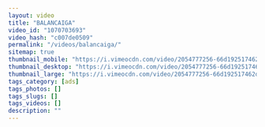 ```yaml
---
layout: video
title: "BALANCAIGA"
video_id: "1070703693"
video_hash: "c007de0509"
permalink: "/videos/balancaiga/"
sitemap: true
thumbnail_mobile: "https://i.vimeocdn.com/video/2054777256-66d192517462d7fd22714285d32eda4d0cbd7eccc48caaf126f2da0b414c06c7-d_640x360?&r=pad&region=us"
thumbnail_desktop: "https://i.vimeocdn.com/video/2054777256-66d192517462d7fd22714285d32eda4d0cbd7eccc48caaf126f2da0b414c06c7-d_960x540?&r=pad&region=us"
thumbnail_large: "https://i.vimeocdn.com/video/2054777256-66d192517462d7fd22714285d32eda4d0cbd7eccc48caaf126f2da0b414c06c7-d_1280x720?&r=pad&region=us"
tags_category: [ads]
tags_photos: []
tags_slugs: []
tags_videos: []
description: ""
---
```

